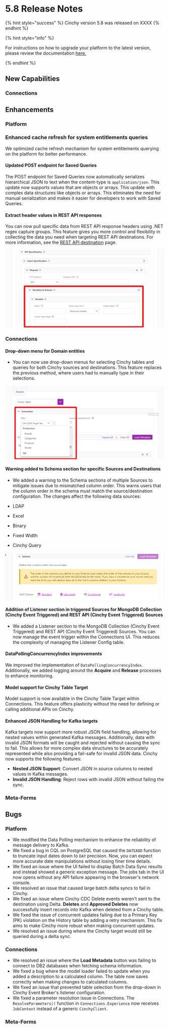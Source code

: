 # 5.8 Release Notes

{% hint style="success" %}
Cinchy version 5.8 was released on XXXX
{% endhint %}

{% hint style="info" %}

For instructions on how to upgrade your platform to the latest version, please review the documentation [here.](../../upgrade-guide/upgrade-guides/)

{% endhint %}
## New Capabilities

### Connections

## Enhancements

### Platform

###  Enhanced cache refresh for system entitlements queries

We optimized cache refresh mechanism for system entitlements querying on the platform for better performance.

#### Updated POST endpoint for Saved Queries

The POST endpoint for Saved Queries now automatically serializes hierarchical JSON to text when the content-type is `application/json`. This update now supports values that are objects or arrays. This update with complex data structures like objects or arrays. This eliminates the need for manual serialization and makes it easier for developers to work with Saved Queries.


#### Extract header values in REST API responses

You can now pull specific data from REST API response headers using .NET regex capture groups. This feature gives you more control and flexibility in collecting the data you need when targeting REST API destinations. For more information, see the [REST API destination](../../data-syncs/supported-data-sync-destinations/rest-api.md) page.

![Extract variables from response header](../../.gitbook/assets/DataSyncs/variable-response-header.png)

### Connections

#### Drop-down menu for Domain entities

- You can now use drop-down menus for selecting Cinchy tables and queries for both Cinchy sources and destinations. This feature replaces the previous method, where users had to manually type in their selections.

![](../../.gitbook/assets/connections-functions/Connections-DomainTableDropdown.png)

#### Warning added to Schema section for specific Sources and Destinations

- We added a warning to the Schema sections of multiple Sources to mitigate issues due to mismatched column order. This warns users that the column order in the schema must match the source/destination configuration. The changes affect the following data sources:

- LDAP
- Excel
- Binary
- Fixed Width
- Cinchy Query

![](../../.gitbook/assets/connections-functions/ConnectionsSchemaWarning.png)

#### Addition of Listener section in triggered Sources for MongoDB Collection (Cinchy Event Triggered) and REST API (Cinchy Event Triggered) Sources

- We added a Listener section to the MongoDB Collection (Cinchy Event Triggered) and REST API (Cinchy Event Triggered) Sources. You can now manage the event trigger within the Connections UI. This reduces the complexity of managing the Listener Config table.

#### DataPollingConcurrencyIndex improvements

We improved the implementation of `DataPollingConcurrencyIndex`. Additionally, we added logging around the **Acquire** and **Release** processes to enhance monitoring.

#### Model support for Cinchy Table Target

Model support is now available in the Cinchy Table Target within Connections. This feature offers plasticity without the need for defining or calling additional APIs on Cinchy.

#### Enhanced JSON Handling for Kafka targets

Kafka targets now support more robust JSON field handling, allowing for nested values within generated Kafka messages. Additionally, data with invalid JSON formats will be caught and rejected without causing the sync to fail. This allows for more complex data structures to be accurately represented while also providing a fail-safe for invalid JSON data. Cinchy now supports the following features:

- **Nested JSON Support**: Convert JSON in source columns to nested values in Kafka messages.
- **Invalid JSON Handling**: Reject rows with invalid JSON without failing the sync.

### Meta-Forms

## Bugs

### Platform

- We modified the Data Polling mechanism to enhance the reliability of message delivery to Kafka. 
- We fixed a bug in CQL on PostgreSQL that caused the `DATEADD` function to truncate input dates down to `DAY` precision. Now, you can expect more accurate date manipulations without losing finer time details.
- We fixed an issue where the UI failed to display Batch Data Sync results and instead showed a generic exception message. The jobs tab in the UI now opens without any API failure appearing in the browser's network console.
- We resolved an issue that caused large batch delta syncs to fail in Cinchy. 
- We fixed an issue where Cinchy CDC Delete events weren't sent to the destination using Delta. **Deletes** and **Approved Deletes** now successfully insert records into Kafka when deleted from a Cinchy table. 
- We fixed the issue of concurrent updates failing due to a Primary Key (PK) violation on the History table by adding a retry mechanism. This fix aims to make Cinchy more robust when making concurrent updates.
- We resolved an issue during where the Cinchy target would still be queried during a delta sync. 
  
### Connections

- We resolved an issue where the **Load Metadata** button was failing to connect to DB2 databases when fetching schema information.
- We fixed a bug where the model loader failed to update when you added a description to a calculated column. The table now saves correctly when making changes to calculated columns.
- We fixed an issue that prevented table selection from the drop-down in Cinchy Event Broker's listener configuration.
- We fixed a parameter resolution issue in Connections. The `ResolveParameters()` function in `Connections.Experience` now receives `JobContext` instead of a generic `CinchyClient`.


### Meta-Forms

